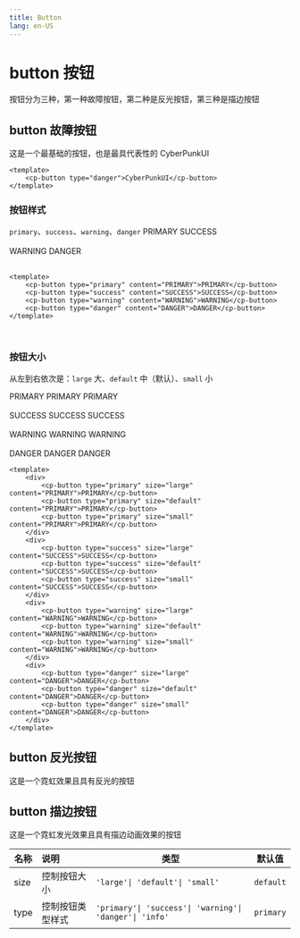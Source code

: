 ```yaml
---
title: Button
lang: en-US
---
```

# button 按钮
按钮分为三种，第一种故障按钮，第二种是反光按钮，第三种是描边按钮
## button 故障按钮
这是一个最基础的按钮，也是最具代表性的
<cp-button type="danger">CyberPunkUI</cp-button>
```vue
<template>
    <cp-button type="danger">CyberPunkUI</cp-button>
</template>
```
### 按钮样式
``primary``、``success``、``warning``、``danger``
<cp-button type="primary" content="PRIMARY">PRIMARY</cp-button>
<cp-button type="success" content="SUCCESS">SUCCESS</cp-button>
<br>
<br>
<cp-button type="warning" content="WARNING">WARNING</cp-button>
<cp-button type="danger" content="DANGER">DANGER</cp-button>
<br>
<br>

```vue
<template>
    <cp-button type="primary" content="PRIMARY">PRIMARY</cp-button>
    <cp-button type="success" content="SUCCESS">SUCCESS</cp-button>
    <cp-button type="warning" content="WARNING">WARNING</cp-button>
    <cp-button type="danger" content="DANGER">DANGER</cp-button>
</template>
```

<br>

### 按钮大小
从左到右依次是：``large`` 大、``default`` 中（默认）、``small`` 小
<div>
    <cp-button type="primary" size="large" content="PRIMARY">PRIMARY</cp-button>
    <cp-button type="primary" size="default" content="PRIMARY">PRIMARY</cp-button>
    <cp-button type="primary" size="small" content="PRIMARY">PRIMARY</cp-button>
</div>
<br>
<div>
    <cp-button type="success" size="large" content="SUCCESS">SUCCESS</cp-button>
    <cp-button type="success" size="default" content="SUCCESS">SUCCESS</cp-button>
    <cp-button type="success" size="small" content="SUCCESS">SUCCESS</cp-button>
</div>
<br>
<div>
    <cp-button type="warning" size="large" content="WARNING">WARNING</cp-button>
    <cp-button type="warning" size="default" content="WARNING">WARNING</cp-button>
    <cp-button type="warning" size="small" content="WARNING">WARNING</cp-button>
</div>
<br>
<div>
    <cp-button type="danger" size="large" content="DANGER">DANGER</cp-button>
    <cp-button type="danger" size="default" content="DANGER">DANGER</cp-button>
    <cp-button type="danger" size="small" content="DANGER">DANGER</cp-button>
</div>


```vue
<template>
    <div>
        <cp-button type="primary" size="large" content="PRIMARY">PRIMARY</cp-button>
        <cp-button type="primary" size="default" content="PRIMARY">PRIMARY</cp-button>
        <cp-button type="primary" size="small" content="PRIMARY">PRIMARY</cp-button>
    </div>
    <div>
        <cp-button type="success" size="large" content="SUCCESS">SUCCESS</cp-button>
        <cp-button type="success" size="default" content="SUCCESS">SUCCESS</cp-button>
        <cp-button type="success" size="small" content="SUCCESS">SUCCESS</cp-button>
    </div>
    <div>
        <cp-button type="warning" size="large" content="WARNING">WARNING</cp-button>
        <cp-button type="warning" size="default" content="WARNING">WARNING</cp-button>
        <cp-button type="warning" size="small" content="WARNING">WARNING</cp-button>
    </div>
    <div>
        <cp-button type="danger" size="large" content="DANGER">DANGER</cp-button>
        <cp-button type="danger" size="default" content="DANGER">DANGER</cp-button>
        <cp-button type="danger" size="small" content="DANGER">DANGER</cp-button>
    </div>
</template>
```


## button 反光按钮
这是一个霓虹效果且具有反光的按钮

## button 描边按钮
这是一个霓虹发光效果且具有描边动画效果的按钮

| 名称        | 说明             | 类型                                                            | 默认值      |
| ----------- |:-----------------| ---------------------------------------------------------------| -----------|
| size        | 控制按钮大小     | `'large'\| 'default'\| 'small'`                       | ``default``|
| type        | 控制按钮类型样式 | `'primary'\| 'success'\| 'warning'\| 'danger'\| 'info'`| ``primary``|